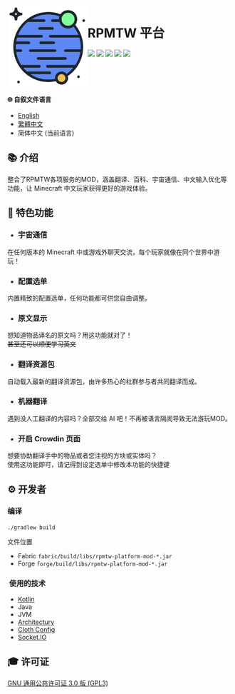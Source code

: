 <img src="https://raw.githubusercontent.com/RPMTW/RPMTW-Data/main/logo/rpmtw-platform/rpmtw-platform-logo.png" align="left" width="180px"/>

# RPMTW 平台

[![](https://img.shields.io/github/license/RPMTW/RPMTW-Platform-Mod.svg)](LICENSE)
[![](https://img.shields.io/github/release/RPMTW/RPMTW-Platform-Mod.svg)](https://github.com/RPMTW/RPMTW-Platform-Mod/releases)
![](http://cf.way2muchnoise.eu/versions/minecraft_rpmtw-update-mod_all.svg)
[![](http://cf.way2muchnoise.eu/rpmtw-update-mod.svg)](https://www.curseforge.com/minecraft/mc-mods/rpmtw-update-mod)
[![](https://img.shields.io/modrinth/dt/ZukQzaRP?label=Modrinth%20Downloads)](https://modrinth.com/mod/ZukQzaRP)
<p>&nbsp;</p>
<p>&nbsp;</p>

#### 🌐 自叙文件语言

- [English](https://github.com/RPMTW/RPMTW-Platform-Mod/blob/main/README.md)
- [繁體中文](https://github.com/RPMTW/RPMTW-Platform-Mod/blob/main/README/zh_tw.md)
- 简体中文 (当前语言)

## 📚 介绍

整合了RPMTW各项服务的MOD，涵盖翻译、百科、宇宙通信、中文输入优化等功能，让 Minecraft 中文玩家获得更好的游戏体验。

## 🎨 特色功能

- ### 宇宙通信

在任何版本的 Minecraft 中或游戏外聊天交流，每个玩家就像在同个世界中游玩！

- ### 配置选单

内置精致的配置选单，任何功能都可供您自由调整。

- ### 原文显示

想知道物品译名的原文吗？用这功能就对了！  
~~甚至还可以顺便学习英文~~

- ### 翻译资源包

自动载入最新的翻译资源包，由许多热心的社群参与者共同翻译而成。

- ### 机器翻译

遇到没人工翻译的内容吗？全部交给 AI 吧！不再被语言隔阂导致无法游玩MOD。

- ### 开启 Crowdin 页面

想要协助翻译手中的物品或者您注视的方块或实体吗？  
使用这功能即可，请记得到设定选单中修改本功能的快捷键

## ⚙ 开发者

### 编译

```shell
./gradlew build
```

文件位置

- Fabric `fabric/build/libs/rpmtw-platform-mod-*.jar`
- Forge  `forge/build/libs/rpmtw-platform-mod-*.jar`

### ️ 使用的技术

- [Kotlin](https://kotlinlang.org/)
- Java
- JVM
- [Architectury](https://github.com/architectury)
- [Cloth Config](https://github.com/shedaniel/cloth-config)
- [Socket.IO](https://github.com/socketio/socket.io-client-java)

## 🎓 许可证

[GNU 通用公共许可证 3.0 版 (GPL3)](https://www.gnu.org/licenses/gpl-3.0.html)